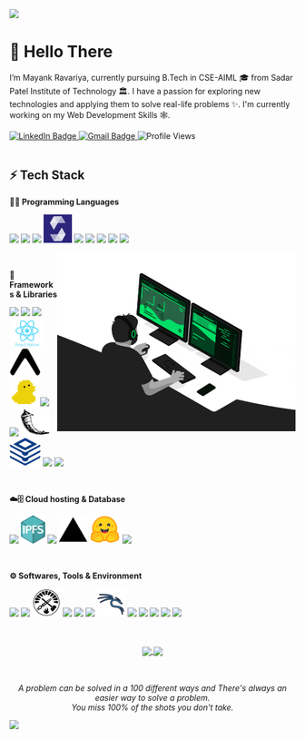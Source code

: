 ![](https://capsule-render.vercel.app/api?type=waving&color=gradient&customColorList=24&height=100&section=header)

# 👋 Hello There

I’m Mayank Ravariya, currently pursuing B.Tech in CSE-AIML 🎓 from Sadar Patel Institute of Technology 🏛. I have a passion for exploring new technologies and applying them to solve real-life problems ✨. I'm currently working on my Web Development Skills 🕸️.

<div id="badges">

<a href="https://www.linkedin.com/in/mayank-ravariya">
  <img src="https://img.shields.io/badge/LinkedIn-0072b1?style=flat-square&logo=linkedin&logoColor=white&link=https://www.linkedin.com/in/mayank-ravariya" alt="LinkedIn Badge"/>
</a>
<a href="mailto:mayankravariya@gmail.com">
  <img src="https://img.shields.io/badge/Gmail-c14438?style=flat-square&logo=gmail&logoColor=white&link=mailto:mayankravariya@gmail.com" alt="Gmail Badge"/>
</a>
<a>
  <img src="https://badges.pufler.dev/visits/SoulDev07/SoulDev07?style=flat-square" alt="Profile Views">
</a>

<!-- [![Linkedin Badge](https://img.shields.io/badge/mayank--ravariya-blue?style=flat-square&logo=Linkedin&logoColor=white&link=https://www.linkedin.com/in/mayank-ravariya)](https://www.linkedin.com/in/mayank-ravariya)
[![Gmail Badge](https://img.shields.io/badge/mayankravariya@gmail.com-c14438?style=flat-square&logo=Gmail&logoColor=white&link=mailto:mayankravariya@gmail.com)](mailto:mayankravariya@gmail.com) -->

</div>

<br>

## ⚡️ Tech Stack

**👨‍💻 Programming Languages**

<code><a href="https://developer.mozilla.org/en-US/docs/Web/JavaScript" target="_blank"><img src="https://cdn.jsdelivr.net/gh/devicons/devicon@latest/icons/javascript/javascript-original.svg" height="50px"/></a></code>
<code><a href="https://www.typescriptlang.org/" target="_blank"><img src="https://cdn.jsdelivr.net/gh/devicons/devicon@latest/icons/typescript/typescript-plain.svg" height="50px"/></a></code>
<code><a href="https://www.python.org/" target="_blank"><img src="https://cdn.jsdelivr.net/gh/devicons/devicon@latest/icons/python/python-original.svg" height="50px"/></a></code>
<code><a href="https://soliditylang.org/" target="_blank"><img src="./assets/solidity.svg" height="50px"/></a></code>
<code><a href="" target="_blank"><img src="https://cdn.jsdelivr.net/gh/devicons/devicon@latest/icons/cplusplus/cplusplus-original.svg" height="50px"/></a></code>
<code><a href="" target="_blank"><img src="https://cdn.jsdelivr.net/gh/devicons/devicon@latest/icons/c/c-original.svg" height="50px"/></a></code>
<code><a href="https://www.java.com/" target="_blank"><img src="https://cdn.jsdelivr.net/gh/devicons/devicon@latest/icons/java/java-original.svg" height="50px"/></a></code>
<code><a href="https://developer.mozilla.org/en-US/docs/Web/HTML" target="_blank"><img src="https://cdn.jsdelivr.net/gh/devicons/devicon@latest/icons/html5/html5-original.svg" height="50px"/></a></code>
<code><a href="https://developer.mozilla.org/en-US/docs/Web/CSS" target="_blank"><img src="https://cdn.jsdelivr.net/gh/devicons/devicon@latest/icons/css3/css3-original.svg" height="50px"/></a></code>

<img align="right" src="./assets/developer.gif" width="420">

<br>

**🧰 Frameworks & Libraries**

<code><a href="https://react.dev/" target="_blank"><img src="https://cdn.jsdelivr.net/gh/devicons/devicon@latest/icons/react/react-original.svg" height="50px"/></a></code>
<code><a href="https://nextjs.org/" target="_blank"><img src="https://cdn.jsdelivr.net/gh/devicons/devicon@latest/icons/nextjs/nextjs-original.svg" height="50px"/></a></code>
<code><a href="https://vite.dev/" target="_blank"><img src="https://cdn.jsdelivr.net/gh/devicons/devicon@latest/icons/vitejs/vitejs-original.svg" height="50px"/></a></code>
<code><a href="https://reactnative.dev/" target="_blank"><img src="./assets/react-native.svg" height="50px"/></a></code>
<code><a href="https://expo.dev/" target="_blank"><img src="./assets/expo.svg" height="50px"/></a></code>
<code><a href="https://tamagui.dev/" target="_blank"><img src="./assets/tamagui.svg" height="50px"/></a></code>
<code><a href="https://tailwindcss.com/" target="_blank"><img src="https://cdn.jsdelivr.net/gh/devicons/devicon@latest/icons/tailwindcss/tailwindcss-original.svg" height="50px"/></a></code>
<code><a href="https://streamlit.io/" target="_blank"><img src="https://cdn.jsdelivr.net/gh/devicons/devicon@latest/icons/streamlit/streamlit-original.svg" height="50px"/></a></code>
<code><a href="https://flask.palletsprojects.com/" target="_blank"><img src="./assets/flask.svg" height="50px"/></a></code>
<code><a href="https://github.com/hyperledger/fabric" target="_blank"><img src="./assets/hyperledger-fabric.svg" height="50px"/></a></code>
<code><a href="https://jquery.com/" target="_blank"><img src="https://cdn.jsdelivr.net/gh/devicons/devicon@latest/icons/jquery/jquery-original.svg" height="50px"/></a></code>
<code><a href="https://getbootstrap.com/" target="_blank"><img src="https://cdn.jsdelivr.net/gh/devicons/devicon@latest/icons/bootstrap/bootstrap-original.svg" height="50px"/></a></code>

<br>

**☁️🗄️ Cloud hosting & Database**

<code><a href="https://www.mongodb.com/" target="_blank"><img src="https://cdn.jsdelivr.net/gh/devicons/devicon@latest/icons/mongodb/mongodb-original.svg" height="50px"/></a></code>
<code><a href="https://ipfs.tech/" target="_blank"><img src="./assets/ipfs.svg" height="50px"/></a></code>
<code><a href="https://www.mysql.com/" target="_blank"><img src="https://cdn.jsdelivr.net/gh/devicons/devicon@latest/icons/mysql/mysql-original.svg" height="50px"/></a></code>
<code><a href="https://vercel.com/" target="_blank"><img src="./assets/vercel.svg" height="50px"/></a></code>
<code><a href="https://huggingface.co/" target="_blank"><img src="./assets/huggingface.svg" height="50px"/></a></code>
<code><a href="https://www.docker.com/" target="_blank"><img src="https://cdn.jsdelivr.net/gh/devicons/devicon@latest/icons/docker/docker-plain.svg" height="50px"/></a></code>

<br>

**⚙️ Softwares, Tools & Environment**

<code><a href="https://code.visualstudio.com/" target="_blank"><img src="https://cdn.jsdelivr.net/gh/devicons/devicon@latest/icons/vscode/vscode-original.svg" height="50px"/></a></code>
<code><a href="https://www.anaconda.com/" target="_blank"><img src="https://cdn.jsdelivr.net/gh/devicons/devicon@latest/icons/anaconda/anaconda-original.svg" height="50px"/></a></code>
<code><a href="https://book.getfoundry.sh/" target="_blank"><img src="./assets/foundry.png" height="50px"/></a></code>
<code><a href="https://jupyter.org/" target="_blank"><img src="https://cdn.jsdelivr.net/gh/devicons/devicon@latest/icons/jupyter/jupyter-original.svg" height="50px"/></a></code>
<code><a href="https://git-scm.com/" target="_blank"><img src="https://cdn.jsdelivr.net/gh/devicons/devicon@latest/icons/git/git-original.svg" height="50px"/></a></code>
<code><a href="https://www.linux.org/" target="_blank"><img src="https://cdn.jsdelivr.net/gh/devicons/devicon@latest/icons/linux/linux-original.svg" height="50px"/></a></code>
<code><a href="https://www.kali.org/" target="_blank"><img src="./assets/kali.svg" height="50px"/></a></code>
<code><a href="https://postman.com/" target="_blank"><img src="https://cdn.jsdelivr.net/gh/devicons/devicon@latest/icons/postman/postman-original.svg" height="50px"/></a></code>
<code><a href="https://www.canva.com/" target="_blank"><img src="https://cdn.jsdelivr.net/gh/devicons/devicon@latest/icons/canva/canva-original.svg" height="50px"/></a></code>
<code><a href="https://www.figma.com/" target="_blank"><img src="https://cdn.jsdelivr.net/gh/devicons/devicon@latest/icons/figma/figma-original.svg" height="50px"/></a></code>
<code><a href="https://ohmyz.sh/" target="_blank"><img src="https://cdn.jsdelivr.net/gh/devicons/devicon@latest/icons/ohmyzsh/ohmyzsh-original.svg" height="50px"/></a></code>
<code><a href="https://ohmyposh.dev/" target="_blank"><img src="https://cdn.jsdelivr.net/gh/devicons/devicon@latest/icons/powershell/powershell-original.svg" height="50px"/></a></code>

<br>
<br>

<div id="pins" align="center">

<a href="https://github.com/SoulDev07/AI-Quest" target="_blank">
  <img align="center" src="https://github-readme-stats.vercel.app/api/pin/?username=SoulDev07&repo=AI-Quest&theme=dracula"/>
</a>
<a href="https://github.com/SoulDev07/Genathon2.0" target="_blank">
 <img align="center" src="https://github-readme-stats.vercel.app/api/pin/?username=SoulDev07&repo=Genathon2.0&theme=dracula"/>
</a>

</div>

<br>
<br>

<p align="center">
  <i>A problem can be solved in a 100 different ways and There's always an easier way to solve a problem.</i>
  <br>
  <i>You miss 100% of the shots you don't take.</i>
<br>

![](https://capsule-render.vercel.app/api?type=waving&color=gradient&customColorList=24&height=100&section=footer)
